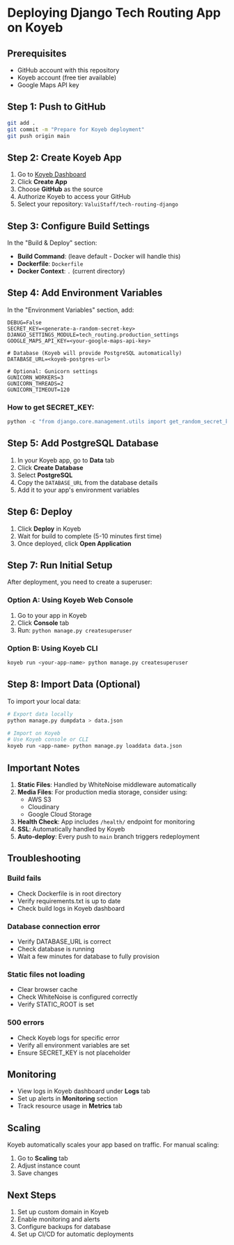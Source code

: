 # Deploying Django Tech Routing App on Koyeb

## Prerequisites
- GitHub account with this repository
- Koyeb account (free tier available)
- Google Maps API key

## Step 1: Push to GitHub

```bash
git add .
git commit -m "Prepare for Koyeb deployment"
git push origin main
```

## Step 2: Create Koyeb App

1. Go to [Koyeb Dashboard](https://app.koyeb.com/)
2. Click **Create App**
3. Choose **GitHub** as the source
4. Authorize Koyeb to access your GitHub
5. Select your repository: `ValuiStaff/tech-routing-django`

## Step 3: Configure Build Settings

In the "Build & Deploy" section:

- **Build Command**: (leave default - Docker will handle this)
- **Dockerfile**: `Dockerfile`
- **Docker Context**: `.` (current directory)

## Step 4: Add Environment Variables

In the "Environment Variables" section, add:

```
DEBUG=False
SECRET_KEY=<generate-a-random-secret-key>
DJANGO_SETTINGS_MODULE=tech_routing.production_settings
GOOGLE_MAPS_API_KEY=<your-google-maps-api-key>

# Database (Koyeb will provide PostgreSQL automatically)
DATABASE_URL=<koyeb-postgres-url>

# Optional: Gunicorn settings
GUNICORN_WORKERS=3
GUNICORN_THREADS=2
GUNICORN_TIMEOUT=120
```

### How to get SECRET_KEY:
```python
python -c "from django.core.management.utils import get_random_secret_key; print(get_random_secret_key())"
```

## Step 5: Add PostgreSQL Database

1. In your Koyeb app, go to **Data** tab
2. Click **Create Database**
3. Select **PostgreSQL**
4. Copy the `DATABASE_URL` from the database details
5. Add it to your app's environment variables

## Step 6: Deploy

1. Click **Deploy** in Koyeb
2. Wait for build to complete (5-10 minutes first time)
3. Once deployed, click **Open Application**

## Step 7: Run Initial Setup

After deployment, you need to create a superuser:

### Option A: Using Koyeb Web Console
1. Go to your app in Koyeb
2. Click **Console** tab
3. Run: `python manage.py createsuperuser`

### Option B: Using Koyeb CLI
```bash
koyeb run <your-app-name> python manage.py createsuperuser
```

## Step 8: Import Data (Optional)

To import your local data:

```bash
# Export data locally
python manage.py dumpdata > data.json

# Import on Koyeb
# Use Koyeb console or CLI
koyeb run <app-name> python manage.py loaddata data.json
```

## Important Notes

1. **Static Files**: Handled by WhiteNoise middleware automatically
2. **Media Files**: For production media storage, consider using:
   - AWS S3
   - Cloudinary
   - Google Cloud Storage
3. **Health Check**: App includes `/health/` endpoint for monitoring
4. **SSL**: Automatically handled by Koyeb
5. **Auto-deploy**: Every push to `main` branch triggers redeployment

## Troubleshooting

### Build fails
- Check Dockerfile is in root directory
- Verify requirements.txt is up to date
- Check build logs in Koyeb dashboard

### Database connection error
- Verify DATABASE_URL is correct
- Check database is running
- Wait a few minutes for database to fully provision

### Static files not loading
- Clear browser cache
- Check WhiteNoise is configured correctly
- Verify STATIC_ROOT is set

### 500 errors
- Check Koyeb logs for specific error
- Verify all environment variables are set
- Ensure SECRET_KEY is not placeholder

## Monitoring

- View logs in Koyeb dashboard under **Logs** tab
- Set up alerts in **Monitoring** section
- Track resource usage in **Metrics** tab

## Scaling

Koyeb automatically scales your app based on traffic. For manual scaling:
1. Go to **Scaling** tab
2. Adjust instance count
3. Save changes

## Next Steps

1. Set up custom domain in Koyeb
2. Enable monitoring and alerts
3. Configure backups for database
4. Set up CI/CD for automatic deployments
